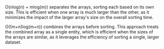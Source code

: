 O(nlog(n) + mlog(m)) separates the arrays, sorting each based on its own size. This is efficient when one array is much larger than the other, as it minimizes the impact of the larger array's size on the overall sorting time.

O((m+n)log(m+n)) combines the arrays before sorting. This approach treats the combined array as a single entity, which is efficient when the sizes of the arrays are similar, as it leverages the efficiency of sorting a single, larger dataset.
